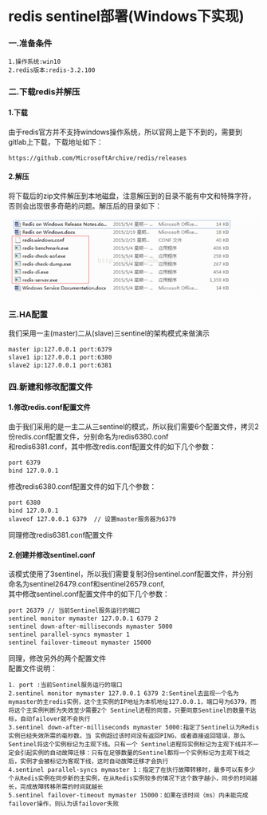 <h1>redis sentinel部署(Windows下实现)</h1>
<h3>一.准备条件</h3>

```
1.操作系统:win10
2.redis版本:redis-3.2.100
```
<h3>二.下载redis并解压</h3>

<h4>1.下载</h4>
由于redis官方并不支持windows操作系统，所以官网上是下不到的，需要到gitlab上下载，下载地址如下：<br/>

```
https://github.com/MicrosoftArchive/redis/releases
```
<h4>2.解压</h4>
将下载后的zip文件解压到本地磁盘，注意解压到的目录不能有中文和特殊字符，否则会出现很多奇葩的问题。解压后的目录如下：<br/>
<p align="center"><img src ="download.png" alt="download" /></p>
<h3>三.HA配置</h3>
我们采用一主(master)二从(slave)三sentinel的架构模式来做演示<br/>

```
master ip:127.0.0.1 port:6379
slave1 ip:127.0.0.1 port:6380
slave2 ip:127.0.0.1 port:6381
```
<h3>四.新建和修改配置文件</h3>
<h4>1.修改redis.conf配置文件</h4>
由于我们采用的是一主二从三sentinel的模式，所以我们需要6个配置文件，拷贝2份redis.conf配置文件，分别命名为redis6380.conf<br/>
和redis6381.conf，其中修改redis.conf配置文件的如下几个参数：<br/>

```
port 6379
bind 127.0.0.1
```
修改redis6380.conf配置文件的如下几个参数：<br/>

```
port 6380
bind 127.0.0.1
slaveof 127.0.0.1 6379  // 设置master服务器为6379
```
同理修改redis6381.conf配置文件<br/>
<h4>2.创建并修改sentinel.conf</h4>
该模式使用了3sentinel，所以我们需要复制3份sentinel.conf配置文件，并分别命名为sentinel26479.conf和sentinel26579.conf,<br/>
其中修改sentinel.conf配置文件中的如下几个参数：<br/>

```
port 26379 // 当前Sentinel服务运行的端口
sentinel monitor mymaster 127.0.0.1 6379 2 
sentinel down-after-milliseconds mymaster 5000
sentinel parallel-syncs mymaster 1
sentinel failover-timeout mymaster 15000
```
同理，修改另外的两个配置文件<br/>
配置文件说明：<br/>

```
1. port :当前Sentinel服务运行的端口
2.sentinel monitor mymaster 127.0.0.1 6379 2:Sentinel去监视一个名为mymaster的主redis实例，这个主实例的IP地址为本机地址127.0.0.1，端口号为6379，而将这个主实例判断为失效至少需要2个 Sentinel进程的同意，只要同意Sentinel的数量不达标，自动failover就不会执行
3.sentinel down-after-milliseconds mymaster 5000:指定了Sentinel认为Redis实例已经失效所需的毫秒数。当 实例超过该时间没有返回PING，或者直接返回错误，那么Sentinel将这个实例标记为主观下线。只有一个 Sentinel进程将实例标记为主观下线并不一定会引起实例的自动故障迁移：只有在足够数量的Sentinel都将一个实例标记为主观下线之后，实例才会被标记为客观下线，这时自动故障迁移才会执行
4.sentinel parallel-syncs mymaster 1：指定了在执行故障转移时，最多可以有多少个从Redis实例在同步新的主实例，在从Redis实例较多的情况下这个数字越小，同步的时间越长，完成故障转移所需的时间就越长
5.sentinel failover-timeout mymaster 15000：如果在该时间（ms）内未能完成failover操作，则认为该failover失败
```





